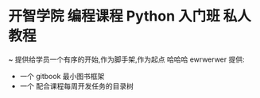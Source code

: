﻿# 开智学院 编程课程 Python 入门班 私人教程
~ 提供给学员一个有序的开始,作为脚手架,作为起点
哈哈哈
ewrwerwer
提供:

- 一个 gitbook 最小图书框架
- 一个 配合课程每周开发任务的目录树
